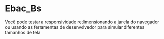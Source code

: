 # Ebac_Bs
Você pode testar a responsividade redimensionando a janela do navegador ou usando as ferramentas de desenvolvedor para simular diferentes tamanhos de tela.
